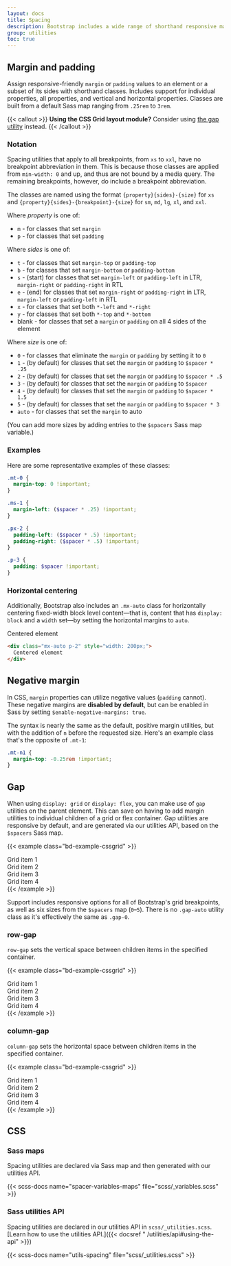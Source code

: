 ```yaml
---
layout: docs
title: Spacing
description: Bootstrap includes a wide range of shorthand responsive margin, padding, and gap utility classes to modify an element's appearance.
group: utilities
toc: true
---
```


## Margin and padding

Assign responsive-friendly `margin` or `padding` values to an element or a
subset of its sides with shorthand classes. Includes support for individual
properties, all properties, and vertical and horizontal properties. Classes are
built from a default Sass map ranging from `.25rem` to `3rem`.

{{< callout >}}
**Using the CSS Grid layout module?** Consider using [the gap utility](#gap)
instead.
{{< /callout >}}

### Notation

Spacing utilities that apply to all breakpoints, from `xs` to `xxl`, have no
breakpoint abbreviation in them. This is because those classes are applied from
`min-width: 0` and up, and thus are not bound by a media query. The remaining
breakpoints, however, do include a breakpoint abbreviation.

The classes are named using the format `{property}{sides}-{size}` for `xs` and
`{property}{sides}-{breakpoint}-{size}` for `sm`, `md`, `lg`, `xl`, and `xxl`.

Where *property* is one of:

- `m` - for classes that set `margin`
- `p` - for classes that set `padding`

Where *sides* is one of:

- `t` - for classes that set `margin-top` or `padding-top`
- `b` - for classes that set `margin-bottom` or `padding-bottom`
- `s` - (start) for classes that set `margin-left` or `padding-left` in LTR,
  `margin-right` or `padding-right` in RTL
- `e` - (end) for classes that set `margin-right` or `padding-right` in LTR,
  `margin-left` or `padding-left` in RTL
- `x` - for classes that set both `*-left` and `*-right`
- `y` - for classes that set both `*-top` and `*-bottom`
- blank - for classes that set a `margin` or `padding` on all 4 sides of the
  element

Where *size* is one of:

- `0` - for classes that eliminate the `margin` or `padding` by setting it to
  `0`
- `1` - (by default) for classes that set the `margin` or `padding` to
  `$spacer * .25`
- `2` - (by default) for classes that set the `margin` or `padding` to
  `$spacer * .5`
- `3` - (by default) for classes that set the `margin` or `padding` to `$spacer`
- `4` - (by default) for classes that set the `margin` or `padding` to
  `$spacer * 1.5`
- `5` - (by default) for classes that set the `margin` or `padding` to
  `$spacer * 3`
- `auto` - for classes that set the `margin` to auto

(You can add more sizes by adding entries to the `$spacers` Sass map variable.)

### Examples

Here are some representative examples of these classes:

```scss
.mt-0 {
  margin-top: 0 !important;
}

.ms-1 {
  margin-left: ($spacer * .25) !important;
}

.px-2 {
  padding-left: ($spacer * .5) !important;
  padding-right: ($spacer * .5) !important;
}

.p-3 {
  padding: $spacer !important;
}
```

### Horizontal centering

Additionally, Bootstrap also includes an `.mx-auto` class for horizontally
centering fixed-width block level content—that is, content that has
`display: block` and a `width` set—by setting the horizontal margins to `auto`.

<div class="bd-example">
  <div class="mx-auto p-2" style="width: 200px; background-color: rgba(var(--bd-violet-rgb),.15); border: rgba(var(--bd-violet-rgb),.3) solid 1px;">
    Centered element
  </div>
</div>

```html
<div class="mx-auto p-2" style="width: 200px;">
  Centered element
</div>
```

## Negative margin

In CSS, `margin` properties can utilize negative values (`padding` cannot).
These negative margins are **disabled by default**, but can be enabled in Sass
by setting `$enable-negative-margins: true`.

The syntax is nearly the same as the default, positive margin utilities, but
with the addition of `n` before the requested size. Here's an example class
that's the opposite of `.mt-1`:

```scss
.mt-n1 {
  margin-top: -0.25rem !important;
}
```

## Gap

When using `display: grid` or `display: flex`, you can make use of `gap`
utilities on the parent element. This can save on having to add margin utilities
to individual children of a grid or flex container. Gap utilities are responsive
by default, and are generated via our utilities API, based on the `$spacers`
Sass map.

{{< example class="bd-example-cssgrid" >}}
<div class="grid gap-3">
  <div class="p-2 g-col-6">Grid item 1</div>
  <div class="p-2 g-col-6">Grid item 2</div>
  <div class="p-2 g-col-6">Grid item 3</div>
  <div class="p-2 g-col-6">Grid item 4</div>
</div>
{{< /example >}}

Support includes responsive options for all of Bootstrap's grid breakpoints, as
well as six sizes from the `$spacers` map (`0`–`5`). There is no `.gap-auto`
utility class as it's effectively the same as `.gap-0`.

### row-gap

`row-gap` sets the vertical space between children items in the specified
container.

{{< example class="bd-example-cssgrid" >}}
<div class="grid gap-0 row-gap-3">
  <div class="p-2 g-col-6">Grid item 1</div>
  <div class="p-2 g-col-6">Grid item 2</div>
  <div class="p-2 g-col-6">Grid item 3</div>
  <div class="p-2 g-col-6">Grid item 4</div>
</div>
{{< /example >}}

### column-gap

`column-gap` sets the horizontal space between children items in the specified
container.

{{< example class="bd-example-cssgrid" >}}
<div class="grid gap-0 column-gap-3">
  <div class="p-2 g-col-6">Grid item 1</div>
  <div class="p-2 g-col-6">Grid item 2</div>
  <div class="p-2 g-col-6">Grid item 3</div>
  <div class="p-2 g-col-6">Grid item 4</div>
</div>
{{< /example >}}

## CSS

### Sass maps

Spacing utilities are declared via Sass map and then generated with our
utilities API.

{{< scss-docs name="spacer-variables-maps" file="scss/_variables.scss" >}}

### Sass utilities API

Spacing utilities are declared in our utilities API in
`scss/_utilities.scss`. [Learn how to use the utilities API.]({{< docsref "
/utilities/api#using-the-api" >}})

{{< scss-docs name="utils-spacing" file="scss/_utilities.scss" >}}
